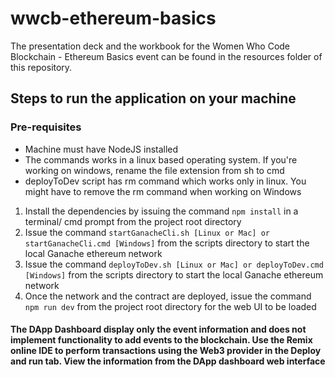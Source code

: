 # wwcb-ethereum-basics

The presentation deck and the workbook for the Women Who Code Blockchain - Ethereum Basics event can be found in the resources folder of this repository.

## Steps to run the application on your machine

### Pre-requisites

- Machine must have NodeJS installed
- The commands works in a linux based operating system. If you're working on windows, rename the file extension from sh to cmd
- deployToDev script has rm command which works only in linux. You might have to remove the rm command when working on Windows

1. Install the dependencies by issuing the command `npm install` in a terminal/ cmd prompt from the project root directory
2. Issue the command `startGanacheCli.sh [Linux or Mac] or startGanacheCli.cmd [Windows]` from the scripts directory to start the local Ganache ethereum network
3. Issue the command `deployToDev.sh [Linux or Mac] or deployToDev.cmd [Windows]` from the scripts directory to start the local Ganache ethereum network
4. Once the network and the contract are deployed, issue the command `npm run dev` from the project root directory for the web UI to be loaded

#### The DApp Dashboard display only the event information and does not implement functionality to add events to the blockchain. Use the Remix online IDE to perform transactions using the Web3 provider in the Deploy and run tab. View the information from the DApp dashboard web interface